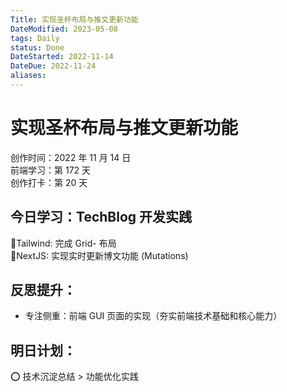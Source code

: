 ```yaml
---
Title: 实现圣杯布局与推文更新功能
DateModified: 2023-05-08
tags: Daily
status: Done
DateStarted: 2022-11-14
DateDue: 2022-11-24
aliases:
---
```


# 实现圣杯布局与推文更新功能

创作时间：2022 年 11 月 14 日  
前端学习：第 172 天  
创作打卡：第 20 天

## 今日学习：TechBlog 开发实践

🫰Tailwind: 完成 Grid- 布局  
🫰NextJS: 实现实时更新博文功能 (Mutations)

## 反思提升：

- 专注侧重：前端 GUI 页面的实现（夯实前端技术基础和核心能力）

## 明日计划：

⭕ 技术沉淀总结 > 功能优化实践
